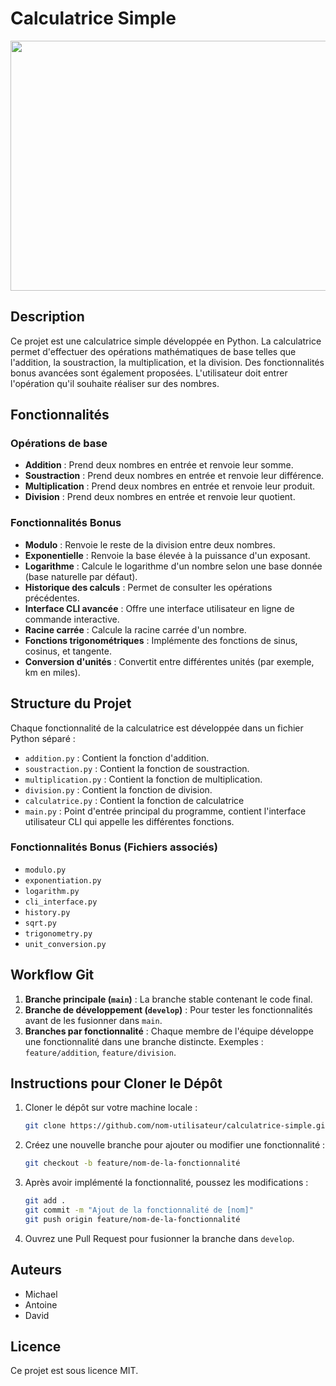 # Calculatrice Simple

<img src="https://github.com/user-attachments/assets/1232de06-2a54-42bf-ac42-354906954f91" width=800px height=400px>

## Description
Ce projet est une calculatrice simple développée en Python. La calculatrice permet d'effectuer des opérations mathématiques de base telles que l'addition, la soustraction, la multiplication, et la division. Des fonctionnalités bonus avancées sont également proposées.
L'utilisateur doit entrer l'opération qu'il souhaite réaliser sur des nombres.

## Fonctionnalités
### Opérations de base
- **Addition** : Prend deux nombres en entrée et renvoie leur somme.
- **Soustraction** : Prend deux nombres en entrée et renvoie leur différence.
- **Multiplication** : Prend deux nombres en entrée et renvoie leur produit.
- **Division** : Prend deux nombres en entrée et renvoie leur quotient.

### Fonctionnalités Bonus
- **Modulo** : Renvoie le reste de la division entre deux nombres.
- **Exponentielle** : Renvoie la base élevée à la puissance d'un exposant.
- **Logarithme** : Calcule le logarithme d'un nombre selon une base donnée (base naturelle par défaut).
- **Historique des calculs** : Permet de consulter les opérations précédentes.
- **Interface CLI avancée** : Offre une interface utilisateur en ligne de commande interactive.
- **Racine carrée** : Calcule la racine carrée d'un nombre.
- **Fonctions trigonométriques** : Implémente des fonctions de sinus, cosinus, et tangente.
- **Conversion d'unités** : Convertit entre différentes unités (par exemple, km en miles).

## Structure du Projet
Chaque fonctionnalité de la calculatrice est développée dans un fichier Python séparé :
- `addition.py` : Contient la fonction d'addition.
- `soustraction.py` : Contient la fonction de soustraction.
- `multiplication.py` : Contient la fonction de multiplication.
- `division.py` : Contient la fonction de division.
- `calculatrice.py` : Contient la fonction de calculatrice
- `main.py` : Point d'entrée principal du programme, contient l'interface utilisateur CLI qui appelle les différentes fonctions.

### Fonctionnalités Bonus (Fichiers associés)
- `modulo.py`
- `exponentiation.py`
- `logarithm.py`
- `cli_interface.py`
- `history.py`
- `sqrt.py`
- `trigonometry.py`
- `unit_conversion.py`

## Workflow Git
1. **Branche principale (`main`)** : La branche stable contenant le code final.
2. **Branche de développement (`develop`)** : Pour tester les fonctionnalités avant de les fusionner dans `main`.
3. **Branches par fonctionnalité** : Chaque membre de l'équipe développe une fonctionnalité dans une branche distincte. Exemples : `feature/addition`, `feature/division`.

## Instructions pour Cloner le Dépôt
1. Cloner le dépôt sur votre machine locale :
    ```bash
    git clone https://github.com/nom-utilisateur/calculatrice-simple.git
    ```
2. Créez une nouvelle branche pour ajouter ou modifier une fonctionnalité :
    ```bash
    git checkout -b feature/nom-de-la-fonctionnalité
    ```
3. Après avoir implémenté la fonctionnalité, poussez les modifications :
    ```bash
    git add .
    git commit -m "Ajout de la fonctionnalité de [nom]"
    git push origin feature/nom-de-la-fonctionnalité
    ```
4. Ouvrez une Pull Request pour fusionner la branche dans `develop`.

## Auteurs
- Michael
- Antoine
- David

## Licence
Ce projet est sous licence MIT.